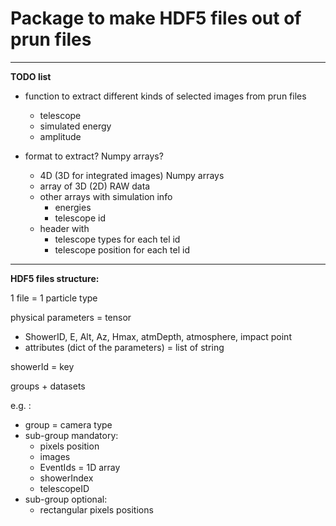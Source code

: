 # Package to make HDF5 files out of prun files



____
**TODO list**

- function to extract different kinds of selected images from prun files
    - telescope
    - simulated energy
    - amplitude

- format to extract? Numpy arrays?
    - 4D (3D for integrated images) Numpy arrays
    - array of 3D (2D) RAW data
    - other arrays with simulation info
        - energies
        - telescope id
    - header with
        - telescope types for each tel id
        - telescope position for each tel id


____
**HDF5 files structure:**  

1 file = 1 particle type

physical parameters = tensor
- ShowerID, E, Alt, Az, Hmax, atmDepth, atmosphere, impact point
- attributes (dict of the parameters) = list of string

showerId = key

groups + datasets

e.g. :
- group = camera type
- sub-group mandatory:
    - pixels position
    - images
    - EventIds = 1D array
    - showerIndex
    - telescopeID
- sub-group optional:
    - rectangular pixels positions

